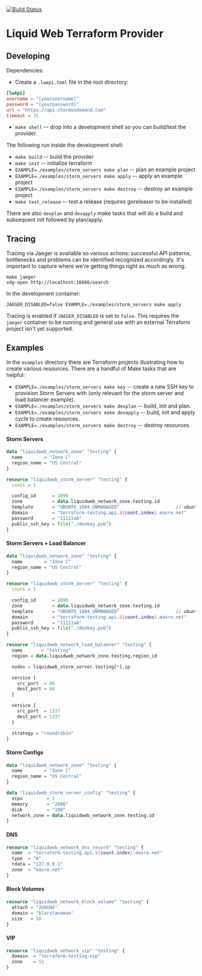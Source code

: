 [![Build Status](https://travis-ci.org/liquidweb/terraform-provider-liquidweb.svg?branch=master)](https://travis-ci.org/liquidweb/terraform-provider-liquidweb)

# Liquid Web Terraform Provider

## Developing

Dependencies:

- Create a `.lwapi.toml` file in the root directory:

```toml
[lwApi]
username = "[yourusername]"
password = "[yourpassword]"
url = "https://api.stormondemand.com"
timeout = 15
```

- `make shell` -- drop into a development shell so you can build/test the provider.

The following run inside the development shell:

- `make build` -- build the provider
- `make init` -- initialize terraform
- `EXAMPLE=./examples/storm_servers make plan` -- plan an example project
- `EXAMPLE=./examples/storm_servers make apply` -- apply an example project
- `EXAMPLE=./examples/storm_servers make destroy` -- destroy an example project
- `make test_release` -- test a release (requires goreleaser to be installed)

There are also `devplan` and `devapply` make tasks that will do a build and subsequent init followed by plan/apply.

## Tracing

Tracing via Jaeger is available so various actions: successful API patterns, bottlenecks and problems can be identified recognized accordingly. It's important to capture where we're getting things right as much as wrong.

```shell
make jaeger
xdg-open http://localhost:16686/search
```

In the development container:

```shell
JAEGER_DISABLED=false EXAMPLE=./examples/storm_servers make apply
```

Tracing is enabled if `JAEGER_DISABLED` is set to `false`. This requires the `jaeger` container to be running and general use with an external Terraform project isn't yet supported.

## Examples

In the `examples` directory there are Terraform projects illustrating how to create various resources. There are a handful of Make tasks that are helpful:

- `EXAMPLE=./examples/storm_servers make key` -- create a new SSH key to provision Storm Servers with (only relevant for the storm server and load balancer example).
- `EXAMPLE=./examples/storm_servers make devplan` -- build, init and plan.
- `EXAMPLE=./examples/storm_servers make devapply` -- build, init and apply cycle to create resources.
- `EXAMPLE=./examples/storm_servers make destroy` -- destroy resources.

#### Storm Servers

```terraform
data "liquidweb_network_zone" "testing" {
  name        = "Zone C"
  region_name = "US Central"
}

resource "liquidweb_storm_server" "testing" {
  count = 1

  config_id      = 1090
  zone           = data.liquidweb_network_zone.testing.id
  template       = "UBUNTU_1804_UNMANAGED"                     // ubuntu 18.04
  domain         = "terraform-testing.api.${count.index}.masre.net"
  password       = "11111aA"
  public_ssh_key = file("./devkey.pub")
}
```

#### Storm Servers + Load Balancer

```terraform
data "liquidweb_network_zone" "testing" {
  name        = "Zone C"
  region_name = "US Central"
}

resource "liquidweb_storm_server" "testing" {
  count = 1

  config_id      = 1090
  zone           = data.liquidweb_network_zone.testing.id
  template       = "UBUNTU_1804_UNMANAGED"                     // ubuntu 18.04
  domain         = "terraform-testing.api.${count.index}.masre.net"
  password       = "11111aA"
  public_ssh_key = file("./devkey.pub")
}

resource "liquidweb_network_load_balancer" "testing" {
  name       = "testing"
  region = data.liquidweb_network_zone.testing.region_id

  nodes = liquidweb_storm_server.testing[*].ip

  service {
    src_port  = 80
    dest_port = 80
  }

  service {
    src_port  = 1337
    dest_port = 1337
  }

  strategy = "roundrobin"
}
```

#### Storm Configs

```terraform
data "liquidweb_network_zone" "testing" {
  name        = "Zone C"
  region_name = "US Central"
}

data "liquidweb_storm_server_config" "testing" {
  vcpu         = 2
  memory       = "2000"
  disk         = "100"
  network_zone = data.liquidweb_network_zone.testing.id
}
```

#### DNS

```terraform
resource "liquidweb_network_dns_record" "testing" {
  name  = "terraform-testing.api.${count.index}.masre.net"
  type  = "A"
  rdata = "127.0.0.1"
  zone  = "masre.net"
}
```

#### Block Volumes

```terraform
resource "liquidweb_network_block_volume" "testing" {
  attach = "2GHUN4"
  domain = "blarstacoman"
  size   = 10
}
```

#### VIP

```terraform
resource "liquidweb_network_vip" "testing" {
  domain  = "terraform-testing-vip"
  zone    = 52
}
```
